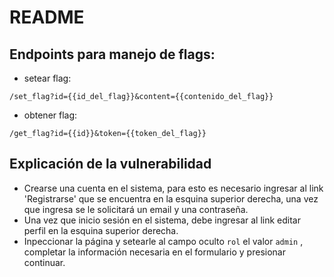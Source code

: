 # README

## Endpoints para manejo de flags:

* setear flag:
```
/set_flag?id={{id_del_flag}}&content={{contenido_del_flag}}
```

* obtener flag:
```
/get_flag?id={{id}}&token={{token_del_flag}}

```

## Explicación de la vulnerabilidad

* Crearse una cuenta en el sistema, para esto es necesario ingresar al link 'Registrarse' que se encuentra en la esquina superior derecha, una vez que ingresa se le solicitará un email y una contraseña.
* Una vez que inicio sesión en el sistema, debe ingresar al link editar perfil en la esquina superior derecha.
* Inpeccionar la página y setearle al campo oculto ```rol``` el valor ```admin``` , completar la información necesaria en el formulario y presionar continuar.
